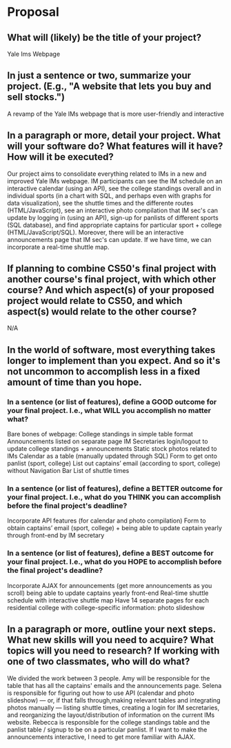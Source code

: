 # Proposal

## What will (likely) be the title of your project?

Yale Ims Webpage

## In just a sentence or two, summarize your project. (E.g., "A website that lets you buy and sell stocks.")

A revamp of the Yale IMs webpage that is more user-friendly and interactive

## In a paragraph or more, detail your project. What will your software do? What features will it have? How will it be executed?

Our project aims to consolidate everything related to IMs in a new and improved Yale IMs webpage. IM participants can see the IM schedule on
an interactive calendar (using an API), see the college standings overall and in individual sports (in a chart with SQL, and perhaps even
with graphs for data visualization), see the shuttle times and the differente routes (HTML/JavaScript), see an interactive photo compilation
that IM sec's can update by logging in (using an API), sign-up for panlists of different sports (SQL database), and find appropriate captains
for particular sport + college (HTML/JavaScript/SQL). Moreover, there will be an interactive announcements page that IM sec's can update.
If we have time, we can incorporate a real-time shuttle map.

## If planning to combine CS50's final project with another course's final project, with which other course? And which aspect(s) of your proposed project would relate to CS50, and which aspect(s) would relate to the other course?

N/A

## In the world of software, most everything takes longer to implement than you expect. And so it's not uncommon to accomplish less in a fixed amount of time than you hope.

### In a sentence (or list of features), define a GOOD outcome for your final project. I.e., what WILL you accomplish no matter what?

Bare bones of webpage:
College standings in simple table format
Announcements listed on separate page
IM Secretaries login/logout to update college standings + announcements
Static stock photos related to IMs
Calendar as a table (manually updated through SQL)
Form to get onto panlist (sport, college)
List out captains’ email (according to sport, college) without Navigation Bar
List of shuttle times


### In a sentence (or list of features), define a BETTER outcome for your final project. I.e., what do you THINK you can accomplish before the final project's deadline?

Incorporate API features (for calendar and photo compilation)
Form to obtain captains’ email (sport, college) + being able to update captain yearly through front-end by IM secretary


### In a sentence (or list of features), define a BEST outcome for your final project. I.e., what do you HOPE to accomplish before the final project's deadline?

Incorporate AJAX for announcements (get more announcements as you scroll)
being able to update captains yearly front-end
Real-time shuttle schedule with interactive shuttle map
Have 14 separate pages for each residential college with college-specific information: photo slideshow

## In a paragraph or more, outline your next steps. What new skills will you need to acquire? What topics will you need to research? If working with one of two classmates, who will do what?

We divided the work between 3 people. Amy will be responsible for the table that has all the captains' emails and the announcements page.
Selena is responsible for figuring out how to use API (calendar and photo slideshow) — or, if that falls through,making relevant tables and
integrating photos manually — listing shuttle times, creating a login for IM secretaries, and reorganizing the layout/distribution of
information on the current IMs website. Rebecca is responsible for the college standings table and the panlist table / signup to be on a
particular panlist. If I want to make the announcements interactive, I need to get more familiar with AJAX.

